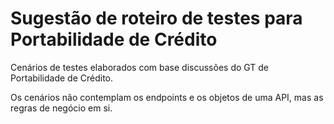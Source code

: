# Sugestão de roteiro de testes para Portabilidade de Crédito
Cenários de testes elaborados com base discussões do GT de Portabilidade de Crédito.

Os cenários não contemplam os endpoints e os objetos de uma API, mas as regras de negócio em si.
